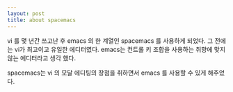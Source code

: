 ```yaml
---
layout: post
title: about spacemacs
---
```


vi 를 몇 년간 쓰고난 후 emacs 의 한 계열인 spacemacs 를 사용하게 되었다. 그 전에는 vi가 최고이고 유일한 에디터였다. emacs는 컨트롤 키 조합을 사용하는 취향에 맞지 않는 에디터라고 생각 했다. 

spacemacs는 vi 의 모달 에디팅의 장점을 취하면서 emacs 를 사용할 수 있게 해주었다.
